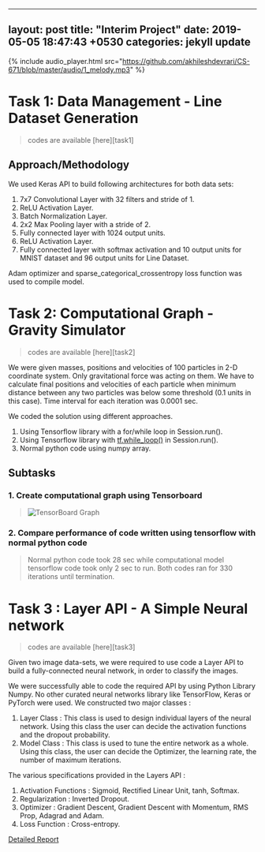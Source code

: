 
---
layout: post
title:  "Interim Project"
date:   2019-05-05 18:47:43 +0530
categories: jekyll update
---

{% include audio_player.html src="https://github.com/akhileshdevrari/CS-671/blob/master/audio/1_melody.mp3" %}


# Task 1: Data Management - Line Dataset Generation

>codes are available [here][task1]


## Approach/Methodology

We used Keras API to build following architectures for both data sets:
1. 7x7 Convolutional Layer with 32 filters and stride of 1.
2. ReLU Activation Layer.
3. Batch Normalization Layer.
4. 2x2 Max Pooling layer with a stride of 2.
5. Fully connected layer with 1024 output units.
6. ReLU Activation Layer.
7. Fully connected layer with softmax activation and 10 output units for MNIST dataset and 96 output units for Line Dataset.

Adam optimizer and sparse_categorical_crossentropy loss function was used to compile model.

# Task 2: Computational Graph - Gravity Simulator

>codes are available [here][task2]

We were given masses, positions and velocities of 100 particles in 2-D coordinate system. Only gravitational force was acting on them. We have to calculate final positions and velocities of each particle when minimum distance between any two particles was below some threshold (0.1 units in this case). Time interval for each iteration was 0.0001 sec.

We coded the solution using different approaches.

1. Using Tensorflow library with a for/while loop in Session.run().
2. Using Tensorflow library with [tf.while_loop()](https://www.tensorflow.org/api_docs/python/tf/while_loop) in Session.run().
3. Normal python code using numpy array.

## Subtasks

### 1.  Create computational graph using Tensorboard

>![TensorBoard Graph]({{site.baseurl}}/img/tb.png)

### 2.  Compare performance of code written using tensorflow with normal python code

>Normal python code took 28 sec while computational model tensorflow code took only 2 sec to run. Both codes ran for 330 iterations until termination.

# Task 3 : Layer API - A Simple Neural network

>codes are available [here][task3]

Given two image data-sets, we were required to use code a Layer API to build a fully-connected neural network, in order to classify the images.

We were successfully able to code the required API by using Python Library Numpy. No other curated neural networks library like TensorFlow, Keras or PyTorch were used.
We constructed two major classes :

 1. Layer Class : This class is used to design individual layers of the neural network. Using this class the user can decide the activation functions and the dropout probability.
 2. Model Class : This class is used to tune the entire network as a whole. Using this class, the user can decide the Optimizer, the learning rate, the number of maximum iterations.

The various specifications provided in the Layers API :

 1. Activation Functions : Sigmoid, Rectified Linear Unit, tanh, Softmax.
 2. Regularization : Inverted Dropout.
 3. Optimizer : Gradient Descent, Gradient Descent with Momentum, RMS Prop, Adagrad and Adam.
 4. Loss Function : Cross-entropy.

[Detailed Report]({{site.baseurl}}/assets/Neural_Network_Layer_API.pdf)

